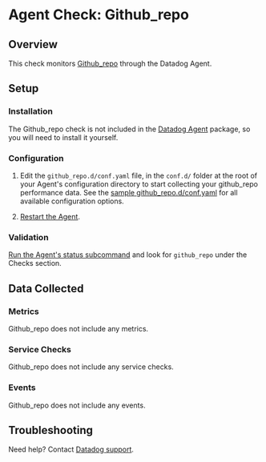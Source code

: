 # Agent Check: Github_repo

## Overview

This check monitors [Github_repo][1] through the Datadog Agent.

## Setup

### Installation

The Github_repo check is not included in the [Datadog Agent][2] package, so you will
need to install it yourself.

### Configuration

1. Edit the `github_repo.d/conf.yaml` file, in the `conf.d/` folder at the root of your Agent's configuration directory to start collecting your github_repo performance data. See the [sample github_repo.d/conf.yaml][2] for all available configuration options.

2. [Restart the Agent][3].

### Validation

[Run the Agent's status subcommand][4] and look for `github_repo` under the Checks section.

## Data Collected

### Metrics

Github_repo does not include any metrics.

### Service Checks

Github_repo does not include any service checks.

### Events

Github_repo does not include any events.

## Troubleshooting

Need help? Contact [Datadog support][5].

[1]: **LINK_TO_INTEGERATION_SITE**
[2]: https://github.com/DataDog/integrations-core/blob/master/github_repo/datadog_checks/github_repo/data/conf.yaml.example
[3]: https://docs.datadoghq.com/agent/faq/agent-commands/#start-stop-restart-the-agent
[4]: https://docs.datadoghq.com/agent/faq/agent-commands/#agent-status-and-information
[5]: https://docs.datadoghq.com/help
